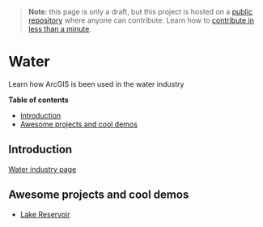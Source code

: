 > **Note**: this page is only a draft, but this project is hosted on a [public repository](https://github.com/hhkaos/awesome-arcgis) where anyone can contribute. Learn how to [contribute in less than a minute](https://github.com/hhkaos/awesome-arcgis/blob/master/CONTRIBUTING.md#contributions).

# Water

Learn how ArcGIS is been used in the water industry

<!-- START doctoc generated TOC please keep comment here to allow auto update -->
<!-- DON'T EDIT THIS SECTION, INSTEAD RE-RUN doctoc TO UPDATE -->
**Table of contents**

- [Introduction](#introduction)
- [Awesome projects and cool demos](#awesome-projects-and-cool-demos)

<!-- END doctoc generated TOC please keep comment here to allow auto update -->

## Introduction

[Water industry page](https://www.esri.com/en-us/industries/water/overview)

## Awesome projects and cool demos

* [Lake Reservoir](https://maps.esri.com/jg/LakeReservoir/index.html)
